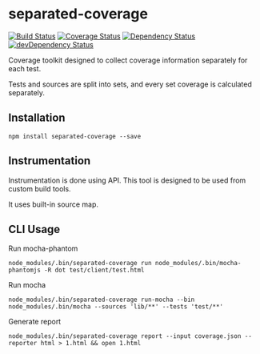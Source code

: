 # separated-coverage

[![Build Status](https://travis-ci.org/mdevils/separated-coverage.svg?branch=master)](https://travis-ci.org/mdevils/separated-coverage) [![Coverage Status](https://coveralls.io/repos/mdevils/separated-coverage/badge.png?branch=master)](https://coveralls.io/r/mdevils/separated-coverage?branch=master) [![Dependency Status](https://david-dm.org/mdevils/separated-coverage.svg)](https://david-dm.org/mdevils/separated-coverage) [![devDependency Status](https://david-dm.org/mdevils/separated-coverage/dev-status.svg)](https://david-dm.org/mdevils/separated-coverage#info=devDependencies)

Coverage toolkit designed to collect coverage information separately for each test.

Tests and sources are split into sets, and every set coverage is calculated separately.

## Installation

```
npm install separated-coverage --save
```

## Instrumentation

Instrumentation is done using API. This tool is designed to be used from custom build tools.

It uses built-in source map.

## CLI Usage

Run mocha-phantom

```
node_modules/.bin/separated-coverage run node_modules/.bin/mocha-phantomjs -R dot test/client/test.html
```

Run mocha

```
node_modules/.bin/separated-coverage run-mocha --bin node_modules/.bin/mocha --sources 'lib/**' --tests 'test/**'
```

Generate report

```
node_modules/.bin/separated-coverage report --input coverage.json --reporter html > 1.html && open 1.html
```
